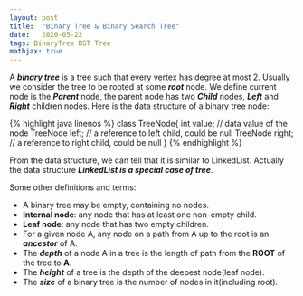```yaml
---
layout: post
title:  "Binary Tree & Binary Search Tree"
date:   2020-05-22
tags: BinaryTree BST Tree
mathjax: true
---
```


A ***binary tree*** is a tree such that every vertex has degree at most 2. Usually we consider the tree to be rooted at some ***root*** node. We define current node is the ***Parent*** node, the parent node has two ***Child*** nodes, ***Left*** and ***Right*** children nodes. Here is the data structure of a binary tree node:

{% highlight java linenos %}
class TreeNode{
    int value;      // data value of the node
    TreeNode left;  // a reference to left child, could be null
    TreeNode right; // a reference to right child, could be null
}
{% endhighlight %}

From the data structure, we can tell that it is similar to LinkedList. Actually the data structure ***LinkedList is a special case of tree***.

Some other definitions and terms:
- A binary tree may be empty, containing no nodes.
- **Internal node**: any node that has at least one non-empty child.
- **Leaf node**: any node that has two empty children.
- For a given node A, any node on a path from A up to the root is an ***ancestor*** of A.
- The ***depth*** of a node A in a tree is the length of path from the **ROOT** of the tree to **A**.
- The ***height*** of a tree is the depth of the deepest node(leaf node).
- The ***size*** of a binary tree is the number of nodes in it(including root).